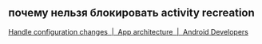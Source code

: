 ## почему нельзя блокировать activity recreation
[Handle configuration changes  |  App architecture  |  Android Developers](https://developer.android.com/guide/topics/resources/runtime-changes)
